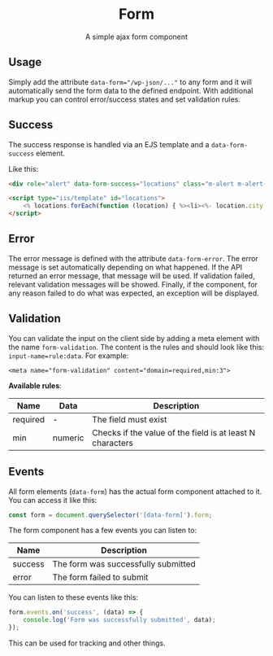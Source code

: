 <h1 align="center">Form</h1>
<p align="center">A simple ajax form component</p>

## Usage

Simply add the attribute `data-form="/wp-json/..."` to any form and it will automatically send
the form data to the defined endpoint. With additional markup you can control
error/success states and set validation rules.

## Success

The success response is handled via an EJS template and a `data-form-success` element.

Like this:

```html
<div role="alert" data-form-success="locations" class="m-alert m-alert--success is-hidden"></div>

<script type="iis/template" id="locations">
	<% locations.forEach(function (location) { %><li><%- location.city %> (<%- location.country %>)</li><% }); %>
</script>
```

## Error

The error message is defined with the attribute `data-form-error`. The error message is set
automatically depending on what happened. If the API returned an error message, that message will be used.
If validation failed, relevant validation messages will be showed. Finally, if the component, for any reason failed to do what was expected, an exception will be displayed.

## Validation

You can validate the input on the client side by adding a meta element with the name `form-validation`.
The content is the rules and should look like this: `input-name=rule:data`. For example:

```
<meta name="form-validation" content="domain=required,min:3">
```

__Available rules__:

| Name | Data | Description |
| ---- | ---- | ----------- |
| required | - | The field must exist |
| min | numeric | Checks if the value of the field is at least N characters |

## Events

All form elements (`data-form`) has the actual form component attached to it. You can access it like this:

```javascript
const form = document.querySelector('[data-form]').form;
```

The form component has a few events you can listen to:

| Name | Description |
| ---- | ----------- |
| success | The form was successfully submitted |
| error | The form failed to submit |

You can listen to these events like this:

```javascript
form.events.on('success', (data) => {
	console.log('Form was successfully submitted', data);
});
```

This can be used for tracking and other things.
